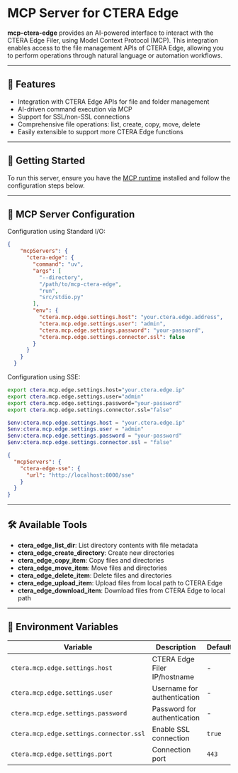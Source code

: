 # MCP Server for CTERA Edge

**mcp-ctera-edge** provides an AI-powered interface to interact with the CTERA Edge Filer, using Model Context Protocol (MCP). This integration enables access to the file management APIs of CTERA Edge, allowing you to perform operations through natural language or automation workflows.

---

## 🔧 Features

- Integration with CTERA Edge APIs for file and folder management
- AI-driven command execution via MCP
- Support for SSL/non-SSL connections
- Comprehensive file operations: list, create, copy, move, delete
- Easily extensible to support more CTERA Edge functions

---

## 🚀 Getting Started

To run this server, ensure you have the [MCP runtime](https://modelcontextprotocol.io/quickstart/user) installed and follow the configuration steps below.

---

## 🧩 MCP Server Configuration

Configuration using Standard I/O:

```json
{
    "mcpServers": {
      "ctera-edge": {
        "command": "uv",
        "args": [
          "--directory",
          "/path/to/mcp-ctera-edge",
          "run",
          "src/stdio.py"
        ],
        "env": {
          "ctera.mcp.edge.settings.host": "your.ctera.edge.address",
          "ctera.mcp.edge.settings.user": "admin",
          "ctera.mcp.edge.settings.password": "your-password",
          "ctera.mcp.edge.settings.connector.ssl": false
        }
      }
    }
  }
```

Configuration using SSE:

```bash
export ctera.mcp.edge.settings.host="your.ctera.edge.ip"
export ctera.mcp.edge.settings.user="admin"
export ctera.mcp.edge.settings.password="your-password"
export ctera.mcp.edge.settings.connector.ssl="false"
```

```powershell
$env:ctera.mcp.edge.settings.host = "your.ctera.edge.ip"
$env:ctera.mcp.edge.settings.user = "admin"
$env:ctera.mcp.edge.settings.password = "your-password"
$env:ctera.mcp.edge.settings.connector.ssl = "false"
```

```json
{
  "mcpServers": {
    "ctera-edge-sse": {
      "url": "http://localhost:8000/sse"
    }
  }
}
```

---

## 🛠️ Available Tools

- **ctera_edge_list_dir**: List directory contents with file metadata
- **ctera_edge_create_directory**: Create new directories
- **ctera_edge_copy_item**: Copy files and directories
- **ctera_edge_move_item**: Move files and directories
- **ctera_edge_delete_item**: Delete files and directories
- **ctera_edge_upload_item**: Upload files from local path to CTERA Edge
- **ctera_edge_download_item**: Download files from CTERA Edge to local path

---

## 🔐 Environment Variables

| Variable | Description | Default | Required |
|----------|-------------|---------|----------|
| `ctera.mcp.edge.settings.host` | CTERA Edge Filer IP/hostname | - | Yes |
| `ctera.mcp.edge.settings.user` | Username for authentication | - | Yes |
| `ctera.mcp.edge.settings.password` | Password for authentication | - | Yes |
| `ctera.mcp.edge.settings.connector.ssl` | Enable SSL connection | `true` | No |
| `ctera.mcp.edge.settings.port` | Connection port | `443` | No |
